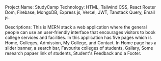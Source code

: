 Project Name: StudyCamp
Technology: HTML, Tailwind CSS, React Router Dom, Firebase, MongoDB, Express js, Vercel, JWT, Tanstack Query, Email js.

Descriptions: This is  MERN stack  a web application where the general people can use an user-friendly interface that encourages visitors to book college services and facilities. In this application has five pages which is Home, Colleges, Admission, My College, and Contact. In Home page has a slider banner, a search bar, Favourite colleges of students, Gallary, Some research papaer link of students, Student's Feedback and a Footer.



